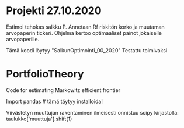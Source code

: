 # Projekti 27.10.2020

Estimoi tehokas salkku P. Annetaan Rf riskitön korko ja muutaman arvopaperin tickeri. Ohjelma kertoo optimaaliset painot jokaiselle arvopaperille.

Tämä koodi löytyy "SalkunOptimointi_00_2020"
Testattu toimivaksi

# PortfolioTheory
Code for estimating Markowitz efficient frontier

Import pandas # tämä täytyy installoida!

Viivästetyn muuttujan rakentaminen ilmeisesti onnistuu scipy kirjastolla:
taulukko['muuttuja'].shift(1)
